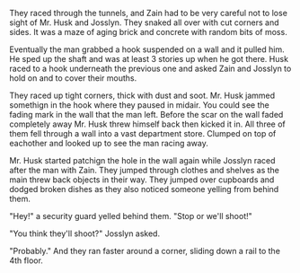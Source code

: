 They raced through the tunnels, and Zain had to be very careful not to lose sight of Mr. Husk and Josslyn. They snaked all over with cut corners and sides. It was a maze of aging brick and concrete with random bits of moss.

Eventually the man grabbed a hook suspended on a wall and it pulled him. He sped up the shaft and was at least 3 stories up when he got there. Husk raced to a hook underneath the previous one and asked Zain and Josslyn to hold on and to cover their mouths.

They raced up tight corners, thick with dust and soot. Mr. Husk jammed somethign in the hook where they paused in midair. You could see the fading mark in the wall that the man left. Before the scar on the wall faded completely away Mr. Husk threw himself back then kicked it in. All three of them fell through a wall into a vast department store. Clumped on top of eachother and looked up to see the man racing away.

Mr. Husk started patchign the hole in the wall again while Josslyn raced after the man with Zain. They jumped through clothes and shelves as the main threw back objects in their way. They jumped over cupboards and dodged broken dishes as they also noticed someone yelling from behind them.

"Hey!" a security guard yelled behind them. "Stop or we'll shoot!"

"You think they'll shoot?" Josslyn asked.

"Probably." And they ran faster around a corner, sliding down a rail to the 4th floor.